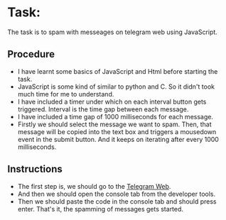 # Task:
The task is to spam with messeages on telegram web using JavaScript.

## Procedure
- I have learnt some basics of JavaScript and Html before starting the task.
- JavaScript is some kind of similar to python and C. So it didn't took much time for me to understand.
- I have included a timer under which on each interval button gets triggered. Interval is the time gap between each message.
- I have included a time gap of 1000 milliseconds for each message.
- Firstly we should select the message we want to spam. Then, that message will be copied into the text box and triggers a mousedown event in the submit button. And it keeps on iterating after every 1000 milliseconds.

## Instructions
- The first step is, we should go to the [Telegram Web](https://web.telegram.org/).
- And then we should open the console tab from the developer tools.
- Then we should paste the code in the console tab and should press enter.
That's it, the spamming of messages gets started.
